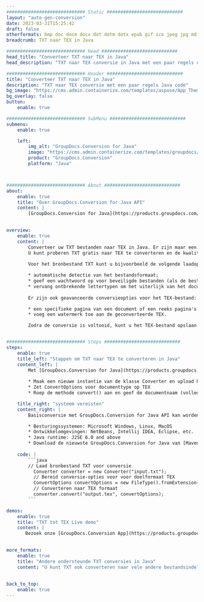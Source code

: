 ```yaml
---
############################# Static ############################
layout: "auto-gen-conversion"
date: 2023-03-31T15:25:42
draft: false
otherformats: bmp doc docm docx dot dotm dotx epub gif ico jpeg jpg md odt ott pdf png psd rtf tex tif tiff txt xps
breadcrumb: TXT naar TEX in Java

############################# Head ############################
head_title: "Converteer TXT naar TEX in Java"
head_description: "TXT naar TEX conversie in Java met een paar regels code. Converteer meer dan 160 bestandsindelingen met de GroupDocs-documentconversie-API voor Java"

############################# Header ############################
title: "Converteer TXT naar TEX in Java"
description: "TXT naar TEX conversie met een paar regels Java code"
bg_image: "https://cms.admin.containerize.com/templates/aspose/App_Themes/V3/images/bg/header1.png"
bg_overlay: false
button:
    enable: true

############################# SubMenu ############################
submenu:
    enable: true

    left:
        img_alt: "GroupDocs.Conversion for Java"
        image: "https://cms.admin.containerize.com/templates/groupdocs/images/product-logos/90x90-noborder/groupdocs-conversion-java.png"
        product: "GroupDocs.Conversion"
        platform: "Java"



############################# About ############################
about:
    enable: true
    title: "Over GroupDocs.Conversion for Java API"
    content: |
        [GroupDocs.Conversion for Java](https://products.groupdocs.com/conversion/java/) is een geavanceerde conversie-API voor bestandsindelingen voor het converteren tussen populaire afbeeldings- en documentindelingen zoals Microsoft Office, OpenDocument, PDF, HTML, e-mail, CAD. en nog veel meer met slechts een paar regels code. De native API detecteert automatisch de formaten van de originele documenten en biedt veel opties voor het aanpassen van de geconverteerde documenten. Naast de functie om informatie uit een document te extraheren, ondersteunt het standaard ook het cachen van de conversieresultaten naar de lokale schijf. Elk type cacheopslag kan echter worden ondersteund door de juiste interfaces te implementeren - Amazon S3, Dropbox, Google Drive, Windows Azure, Reddis of andere.
    

overview:
    enable: true
    content: |
        Converteer uw TXT bestanden naar TEX in Java. Er zijn maar een paar regels Java code nodig op elk platform naar keuze, zoals Windows, Linux, macOS.
        U kunt proberen TXT gratis naar TEX te converteren en de kwaliteit van de conversieresultaten te evalueren. Naast eenvoudige scripts voor bestandsconversie, kunt u meer geavanceerde opties proberen voor het laden van het TXT-bronbestand en het opslaan van de TEX-uitvoer. 
        
        Voor het bronbestand TXT kunt u bijvoorbeeld de volgende laadopties gebruiken:

        * automatische detectie van het bestandsformaat;
        * geef een wachtwoord op voor beveiligde bestanden (als de bestandsindeling dit ondersteunt);
        * vervang ontbrekende lettertypen om het uiterlijk van het document te behouden.
        
        Er zijn ook geavanceerde conversieopties voor het TEX-bestand:

        * een specifieke pagina van een document of een reeks pagina's converteren;
        * voeg een watermerk toe aan de geconverteerde TEX.

        Zodra de conversie is voltooid, kunt u het TEX-bestand opslaan in uw lokale bestandspad of in opslag van derden, zoals FTP, Amazon S3, Google Drive, Dropbox enz. Let op - om TXT te converteren tot TEX, hoeft u geen extra software te installeren, zoals MS Office, Open Office, Adobe Acrobat Reader etc.


############################# Steps ############################
steps:
    enable: true
    title_left: "Stappen om TXT naar TEX te converteren in Java"
    content_left: |
        Met [GroupDocs.Conversion for Java](https://products.groupdocs.com/conversion/java/) kunnen ontwikkelaars het TXT-bestand eenvoudig converteren naar TEX met een paar regels code.
        
        * Maak een nieuwe instantie van de klasse Converter en upload het bestand TXT met het volledige pad
        * Zet ConvertOptions voor documenttype op TEX
        * Roep de methode convert() aan en geef de documentnaam (volledig pad) en formaat (TEX) door als parameter

    title_right: "systeem vereisten"
    content_right: |
        Basisconversie met GroupDocs.Conversion for Java API kan worden gedaan met slechts een paar regels code. Onze API's worden ondersteund op alle belangrijke platforms en besturingssystemen. Voordat u de onderstaande code uitvoert, moet u ervoor zorgen dat de volgende vereisten op uw systeem zijn geïnstalleerd.

        * Besturingssystemen: Microsoft Windows, Linux, MacOS
        * Ontwikkelomgevingen: NetBeans, Intellij IDEA, Eclipse, etc.
        * Java runtime: J2SE 6.0 and above
        * Download de nieuwste GroupDocs.Conversion for Java van [Maven](https://repository.groupdocs.com/webapp/#/artifacts/browse/tree/General/repo/com/groupdocs/groupdocs-conversion)
         
    code: |
        ```java    
        // Laad bronbestand TXT voor conversie
          Converter converter = new Converter("input.txt");
          // Bereid conversie-opties voor voor doelformaat TEX
          ConvertOptions convertOptions = new FileType().fromExtension("tex").getConvertOptions();
          // Converteren naar TEX formaat
          converter.convert("output.tex", convertOptions);
        ```

demos:
    enable: true
    title: "TXT tot TEX Live demo"
    content: |
       Bezoek onze [GroupDocs.Conversion App](https://products.groupdocs.app/conversion/family) website en probeer TXT naar TEX conversie nu. De gratis demo heeft de volgende voordelen:
          

more_formats:
    enable: true
    title: "Andere ondersteunde TXT conversies in Java"
    content: "U kunt TXT ook converteren naar vele andere bestandsindelingen. Zie de lijst hieronder."
       
       
back_to_top:
    enable: true
---
```

